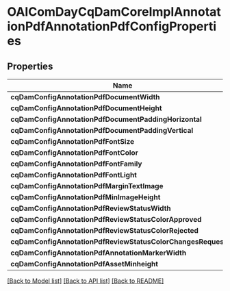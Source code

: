 # OAIComDayCqDamCoreImplAnnotationPdfAnnotationPdfConfigProperties

## Properties
Name | Type | Description | Notes
------------ | ------------- | ------------- | -------------
**cqDamConfigAnnotationPdfDocumentWidth** | [**OAIConfigNodePropertyInteger***](OAIConfigNodePropertyInteger.md) |  | [optional] 
**cqDamConfigAnnotationPdfDocumentHeight** | [**OAIConfigNodePropertyInteger***](OAIConfigNodePropertyInteger.md) |  | [optional] 
**cqDamConfigAnnotationPdfDocumentPaddingHorizontal** | [**OAIConfigNodePropertyInteger***](OAIConfigNodePropertyInteger.md) |  | [optional] 
**cqDamConfigAnnotationPdfDocumentPaddingVertical** | [**OAIConfigNodePropertyInteger***](OAIConfigNodePropertyInteger.md) |  | [optional] 
**cqDamConfigAnnotationPdfFontSize** | [**OAIConfigNodePropertyInteger***](OAIConfigNodePropertyInteger.md) |  | [optional] 
**cqDamConfigAnnotationPdfFontColor** | [**OAIConfigNodePropertyString***](OAIConfigNodePropertyString.md) |  | [optional] 
**cqDamConfigAnnotationPdfFontFamily** | [**OAIConfigNodePropertyString***](OAIConfigNodePropertyString.md) |  | [optional] 
**cqDamConfigAnnotationPdfFontLight** | [**OAIConfigNodePropertyString***](OAIConfigNodePropertyString.md) |  | [optional] 
**cqDamConfigAnnotationPdfMarginTextImage** | [**OAIConfigNodePropertyInteger***](OAIConfigNodePropertyInteger.md) |  | [optional] 
**cqDamConfigAnnotationPdfMinImageHeight** | [**OAIConfigNodePropertyInteger***](OAIConfigNodePropertyInteger.md) |  | [optional] 
**cqDamConfigAnnotationPdfReviewStatusWidth** | [**OAIConfigNodePropertyInteger***](OAIConfigNodePropertyInteger.md) |  | [optional] 
**cqDamConfigAnnotationPdfReviewStatusColorApproved** | [**OAIConfigNodePropertyString***](OAIConfigNodePropertyString.md) |  | [optional] 
**cqDamConfigAnnotationPdfReviewStatusColorRejected** | [**OAIConfigNodePropertyString***](OAIConfigNodePropertyString.md) |  | [optional] 
**cqDamConfigAnnotationPdfReviewStatusColorChangesRequested** | [**OAIConfigNodePropertyString***](OAIConfigNodePropertyString.md) |  | [optional] 
**cqDamConfigAnnotationPdfAnnotationMarkerWidth** | [**OAIConfigNodePropertyInteger***](OAIConfigNodePropertyInteger.md) |  | [optional] 
**cqDamConfigAnnotationPdfAssetMinheight** | [**OAIConfigNodePropertyInteger***](OAIConfigNodePropertyInteger.md) |  | [optional] 

[[Back to Model list]](../README.md#documentation-for-models) [[Back to API list]](../README.md#documentation-for-api-endpoints) [[Back to README]](../README.md)


